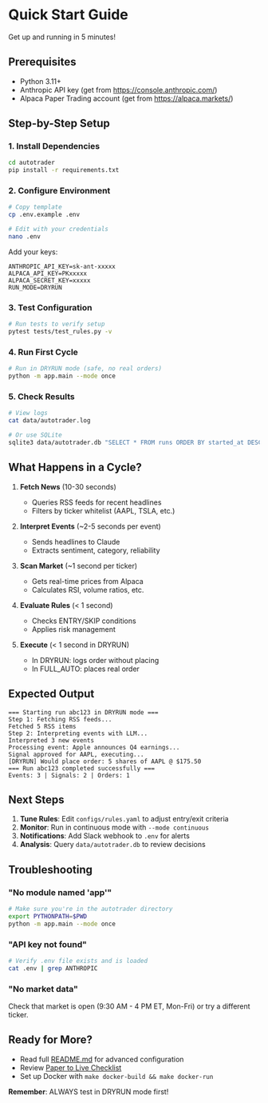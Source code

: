 # Quick Start Guide

Get up and running in 5 minutes!

## Prerequisites

- Python 3.11+
- Anthropic API key (get from https://console.anthropic.com/)
- Alpaca Paper Trading account (get from https://alpaca.markets/)

## Step-by-Step Setup

### 1. Install Dependencies

```bash
cd autotrader
pip install -r requirements.txt
```

### 2. Configure Environment

```bash
# Copy template
cp .env.example .env

# Edit with your credentials
nano .env
```

Add your keys:
```env
ANTHROPIC_API_KEY=sk-ant-xxxxx
ALPACA_API_KEY=PKxxxxx
ALPACA_SECRET_KEY=xxxxx
RUN_MODE=DRYRUN
```

### 3. Test Configuration

```bash
# Run tests to verify setup
pytest tests/test_rules.py -v
```

### 4. Run First Cycle

```bash
# Run in DRYRUN mode (safe, no real orders)
python -m app.main --mode once
```

### 5. Check Results

```bash
# View logs
cat data/autotrader.log

# Or use SQLite
sqlite3 data/autotrader.db "SELECT * FROM runs ORDER BY started_at DESC LIMIT 1;"
```

## What Happens in a Cycle?

1. **Fetch News** (10-30 seconds)
   - Queries RSS feeds for recent headlines
   - Filters by ticker whitelist (AAPL, TSLA, etc.)

2. **Interpret Events** (~2-5 seconds per event)
   - Sends headlines to Claude
   - Extracts sentiment, category, reliability

3. **Scan Market** (~1 second per ticker)
   - Gets real-time prices from Alpaca
   - Calculates RSI, volume ratios, etc.

4. **Evaluate Rules** (< 1 second)
   - Checks ENTRY/SKIP conditions
   - Applies risk management

5. **Execute** (< 1 second in DRYRUN)
   - In DRYRUN: logs order without placing
   - In FULL_AUTO: places real order

## Expected Output

```
=== Starting run abc123 in DRYRUN mode ===
Step 1: Fetching RSS feeds...
Fetched 5 RSS items
Step 2: Interpreting events with LLM...
Interpreted 3 new events
Processing event: Apple announces Q4 earnings...
Signal approved for AAPL, executing...
[DRYRUN] Would place order: 5 shares of AAPL @ $175.50
=== Run abc123 completed successfully ===
Events: 3 | Signals: 2 | Orders: 1
```

## Next Steps

1. **Tune Rules**: Edit `configs/rules.yaml` to adjust entry/exit criteria
2. **Monitor**: Run in continuous mode with `--mode continuous`
3. **Notifications**: Add Slack webhook to `.env` for alerts
4. **Analysis**: Query `data/autotrader.db` to review decisions

## Troubleshooting

### "No module named 'app'"

```bash
# Make sure you're in the autotrader directory
export PYTHONPATH=$PWD
python -m app.main --mode once
```

### "API key not found"

```bash
# Verify .env file exists and is loaded
cat .env | grep ANTHROPIC
```

### "No market data"

Check that market is open (9:30 AM - 4 PM ET, Mon-Fri) or try a different ticker.

## Ready for More?

- Read full [README.md](README.md) for advanced configuration
- Review [Paper to Live Checklist](README.md#-paper-to-live-trading-checklist)
- Set up Docker with `make docker-build && make docker-run`

**Remember**: ALWAYS test in DRYRUN mode first!
